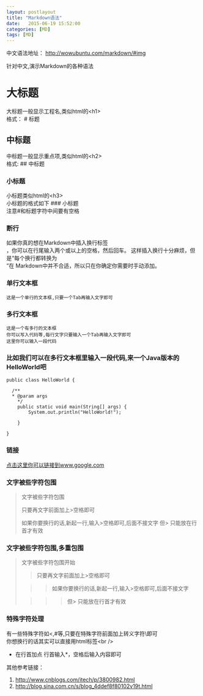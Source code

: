 ```yaml
---
layout: postlayout
title: "Markdown语法"
date:   2015-06-19 15:52:00 
categories: [MD]
tags: [MD]
---
```


中文语法地址： http://wowubuntu.com/markdown/#img

针对中文,演示Markdown的各种语法
  
# 大标题
  大标题一般显示工程名,类似html的\<h1\>  
  格式： # 标题  

  
## 中标题
  中标题一般显示重点项,类似html的\<h2\>  
  格式: ## 中标题  
  
### 小标题
  小标题类似html的\<h3\>  
  小标题的格式如下 ### 小标题  
  注意#和标题字符中间要有空格  

### 断行
如果你真的想在Markdown中插入换行标签<br/>，你可以在行尾输入两个或以上的空格，然后回车。 这样插入换行十分麻烦，但是“每个换行都转换为<br/>”在 Markdown中并不合适，所以只在你确定你需要时手动添加。  

### 单行文本框
    这是一个单行的文本框,只要一个Tab再输入文字即可
        
### 多行文本框  
    这是一个有多行的文本框
    你可以写入代码等,每行文字只要输入一个Tab再输入文字即可
    这里你可以输入一段代码

### 比如我们可以在多行文本框里输入一段代码,来一个Java版本的HelloWorld吧  
    public class HelloWorld {

      /**
      * @param args
	    */
	    public static void main(String[] args) {
		    System.out.println("HelloWorld!");

	    }

    }  

### 链接
[点击这里你可以链接到www.google.com](http://www.google.com)  

### 文字被些字符包围
> 文字被些字符包围
>
> 只要再文字前面加上>空格即可
>
> 如果你要换行的话,新起一行,输入>空格即可,后面不接文字
> 但> 只能放在行首才有效

### 文字被些字符包围,多重包围
> 文字被些字符包围开始
>
> > 只要再文字前面加上>空格即可
>
>  > > 如果你要换行的话,新起一行,输入>空格即可,后面不接文字
>
> > > > 但> 只能放在行首才有效

### 特殊字符处理
有一些特殊字符如<,#等,只要在特殊字符前面加上转义字符\即可  
你想换行的话其实可以直接用html标签\<br /\>



* 在行首加点
行首输入*，空格后输入内容即可
    
其他参考链接：
1. http://www.cnblogs.com/itech/p/3800982.html
2. http://blog.sina.com.cn/s/blog_4ddef8f80102v19t.html